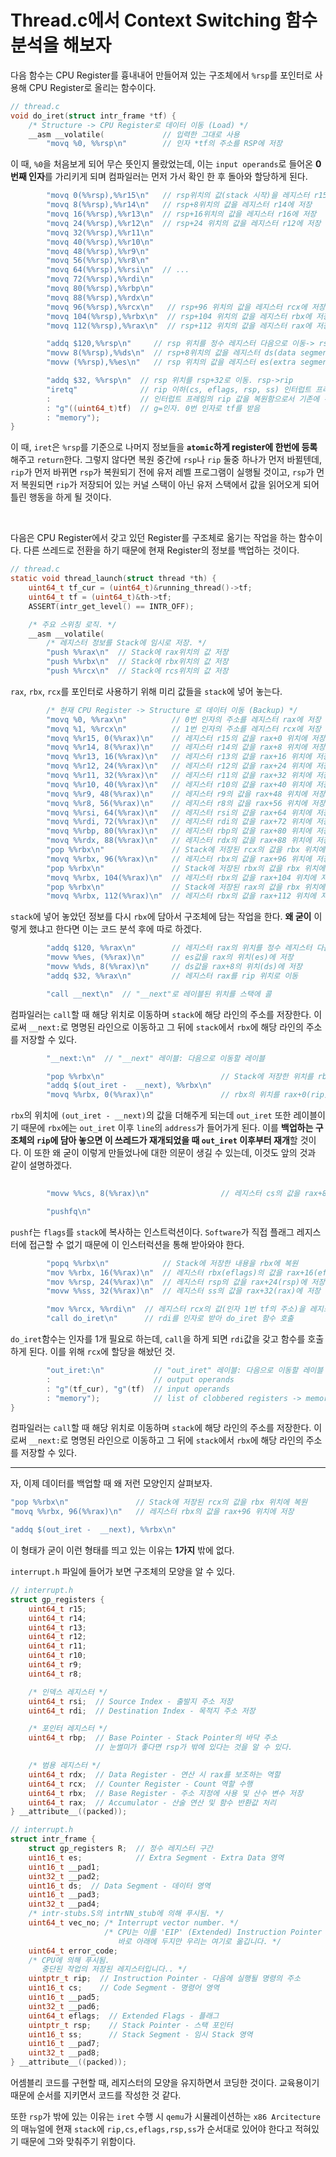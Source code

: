 # Thread.c에서 Context Switching 함수 분석을 해보자

다음 함수는 CPU Register를 흉내내어 만들어져 있는 구조체에서 `%rsp`를 포인터로 사용해 CPU Register로 올리는 함수이다.
```c
// thread.c
void do_iret(struct intr_frame *tf) {
    /* Structure -> CPU Register로 데이터 이동 (Load) */
    __asm __volatile(             // 입력한 그대로 사용
        "movq %0, %%rsp\n"        // 인자 *tf의 주소를 RSP에 저장
```
이 때, `%0`을 처음보게 되어 무슨 뜻인지 몰랐었는데, 이는 `input operands`로 들어온 **0번째 인자**를 가리키게 되며 컴파일러는 먼저 가서 확인 한 후 돌아와 할당하게 된다.
```c
        "movq 0(%%rsp),%%r15\n"   // rsp위치의 값(stack 시작)을 레지스터 r15에 저장
        "movq 8(%%rsp),%%r14\n"   // rsp+8위치의 값을 레지스터 r14에 저장
        "movq 16(%%rsp),%%r13\n"  // rsp+16위치의 값을 레지스터 r16에 저장
        "movq 24(%%rsp),%%r12\n"  // rsp+24 위치의 값을 레지스터 r12에 저장
        "movq 32(%%rsp),%%r11\n"
        "movq 40(%%rsp),%%r10\n"
        "movq 48(%%rsp),%%r9\n"
        "movq 56(%%rsp),%%r8\n"
        "movq 64(%%rsp),%%rsi\n"  // ...
        "movq 72(%%rsp),%%rdi\n"
        "movq 80(%%rsp),%%rbp\n"
        "movq 88(%%rsp),%%rdx\n"
        "movq 96(%%rsp),%%rcx\n"   // rsp+96 위치의 값을 레지스터 rcx에 저장
        "movq 104(%%rsp),%%rbx\n"  // rsp+104 위치의 값을 레지스터 rbx에 저장
        "movq 112(%%rsp),%%rax\n"  // rsp+112 위치의 값을 레지스터 rax에 저장

        "addq $120,%%rsp\n"     // rsp 위치를 정수 레지스터 다음으로 이동-> rsp->es
        "movw 8(%%rsp),%%ds\n"  // rsp+8위치의 값을 레지스터 ds(data segment)에 저장
        "movw (%%rsp),%%es\n"   // rsp 위치의 값을 레지스터 es(extra segment)에 저장

        "addq $32, %%rsp\n"  // rsp 위치를 rsp+32로 이동. rsp->rip
        "iretq"              // rip 이하(cs, eflags, rsp, ss) 인터럽트 프레임에서 CPU로 복원. (직접 ACCESS 불가능)
        :                    // 인터럽트 프레임의 rip 값을 복원함으로서 기존에 수행하던 스레드의 다음 명령 실행 ... ?
        : "g"((uint64_t)tf)  // g=인자. 0번 인자로 tf를 받음
        : "memory");
}
```
이 때, `iret`은 `%rsp`를 기준으로 나머지 정보들을 **`atomic`하게 register에 한번에 등록**해주고 `return`한다. 그렇지 않다면 복원 중간에 `rsp`나 `rip` 둘중 하나가 먼저 바뀔텐데, `rip`가 먼저 바뀌면 `rsp`가 복원되기 전에 유저 레벨 프로그램이 실행될 것이고, `rsp`가 먼저 복원되면 `rip`가 저장되어 있는 커널 스택이 아닌 유저 스택에서 값을 읽어오게 되어 틀린 행동을 하게 될 것이다.

<br>

다음은 CPU Register에서 갖고 있던 Register를 구조체로 옮기는 작업을 하는 함수이다. 다른 쓰레드로 전환을 하기 때문에 현재 Register의 정보를 백업하는 것이다.
```c
// thread.c
static void thread_launch(struct thread *th) {
    uint64_t tf_cur = (uint64_t)&running_thread()->tf;
    uint64_t tf = (uint64_t)&th->tf;
    ASSERT(intr_get_level() == INTR_OFF);

    /* 주요 스위칭 로직. */
    __asm __volatile(
        /* 레지스터 정보를 Stack에 임시로 저장. */
        "push %%rax\n"  // Stack에 rax위치의 값 저장
        "push %%rbx\n"  // Stack에 rbx위치의 값 저장
        "push %%rcx\n"  // Stack에 rcs위치의 값 저장
```
`rax`, `rbx`, `rcx`를 포인터로 사용하기 위해 미리 값들을 `stack`에 넣어 놓는다.
```c
        /* 현재 CPU Register -> Structure 로 데이터 이동 (Backup) */
        "movq %0, %%rax\n"          // 0번 인자의 주소를 레지스터 rax에 저장
        "movq %1, %%rcx\n"          // 1번 인자의 주소를 레지스터 rcx에 저장
        "movq %%r15, 0(%%rax)\n"    // 레지스터 r15의 값을 rax+0 위치에 저장
        "movq %%r14, 8(%%rax)\n"    // 레지스터 r14의 값을 rax+8 위치에 저장
        "movq %%r13, 16(%%rax)\n"   // 레지스터 r13의 값을 rax+16 위치에 저장
        "movq %%r12, 24(%%rax)\n"   // 레지스터 r12의 값을 rax+24 위치에 저장
        "movq %%r11, 32(%%rax)\n"   // 레지스터 r11의 값을 rax+32 위치에 저장
        "movq %%r10, 40(%%rax)\n"   // 레지스터 r10의 값을 rax+40 위치에 저장
        "movq %%r9, 48(%%rax)\n"    // 레지스터 r9의 값을 rax+48 위치에 저장
        "movq %%r8, 56(%%rax)\n"    // 레지스터 r8의 값을 rax+56 위치에 저장
        "movq %%rsi, 64(%%rax)\n"   // 레지스터 rsi의 값을 rax+64 위치에 저장
        "movq %%rdi, 72(%%rax)\n"   // 레지스터 rdi의 값을 rax+72 위치에 저장
        "movq %%rbp, 80(%%rax)\n"   // 레지스터 rbp의 값을 rax+80 위치에 저장
        "movq %%rdx, 88(%%rax)\n"   // 레지스터 rdx의 값을 rax+88 위치에 저장
        "pop %%rbx\n"               // Stack에 저장된 rcx의 값을 rbx 위치에 복원
        "movq %%rbx, 96(%%rax)\n"   // 레지스터 rbx의 값을 rax+96 위치에 저장
        "pop %%rbx\n"               // Stack에 저장된 rbx의 값을 rbx 위치에 복원
        "movq %%rbx, 104(%%rax)\n"  // 레지스터 rbx의 값을 rax+104 위치에 저장
        "pop %%rbx\n"               // Stack에 저장된 rax의 값을 rbx 위치에 복원
        "movq %%rbx, 112(%%rax)\n"  // 레지스터 rbx의 값을 rax+112 위치에 저장
```
`stack`에 넣어 놓았던 정보를 다시 `rbx`에 담아서 구조체에 담는 작업을 한다. **왜 굳이** 이렇게 했냐고 한다면 이는 코드 분석 후에 따로 하겠다.
```c
        "addq $120, %%rax\n"        // 레지스터 rax의 위치를 정수 레지스터 다음으로 이동 rax->es
        "movw %%es, (%%rax)\n"      // es값을 rax의 위치(es)에 저장
        "movw %%ds, 8(%%rax)\n"     // ds값을 rax+8의 위치(ds)에 저장
        "addq $32, %%rax\n"         // 레지스터 rax를 rip 위치로 이동

        "call __next\n"  // "__next"로 레이블된 위치를 스택에 콜
```
컴파일러는 `call`할 때 해당 위치로 이동하며 `stack`에 해당 라인의 주소를 저장한다. 이로써 `__next:`로 명명된 라인으로 이동하고 그 뒤에 `stack`에서 `rbx`에 해당 라인의 주소를 저장할 수 있다.
```c
        "__next:\n"  // "__next" 레이블: 다음으로 이동할 레이블

        "pop %%rbx\n"                          // Stack에 저장한 위치를 rbx에 복원
        "addq $(out_iret -  __next), %%rbx\n"
        "movq %%rbx, 0(%%rax)\n"               // rbx의 위치를 rax+0(rip)에 저장
```
`rbx`의 위치에 `(out_iret - __next)`의 값을 더해주게 되는데 `out_iret` 또한 레이블이기 때문에 `rbx`에는 `out_iret` 이후 `line`의 `address`가 들어가게 된다. 이를 **백업하는 구조체의 `rip`에 담아 놓으면 이 쓰레드가 재개되었을 때 `out_iret` 이후부터 재개**할 것이다. 이 또한 왜 굳이 이렇게 만들었나에 대한 의문이 생길 수 있는데, 이것도 앞의 것과 같이 설명하겠다.
```c
        
        "movw %%cs, 8(%%rax)\n"                // 레지스터 cs의 값을 rax+8(cs)에 저장

        "pushfq\n" 
```
`pushf`는 `flags`를 `stack`에 복사하는 인스트럭션이다. `Software`가 직접 플래그 레지스터에 접근할 수 없기 때문에 이 인스터럭션을 통해 받아와야 한다.
```c
        "popq %%rbx\n"            // Stack에 저장한 내용을 rbx에 복원
        "mov %%rbx, 16(%%rax)\n"  // 레지스터 rbx(eflags)의 값을 rax+16(eflags)에 저장
        "mov %%rsp, 24(%%rax)\n"  // 레지스터 rsp의 값을 rax+24(rsp)에 저장
        "movw %%ss, 32(%%rax)\n"  // 레지스터 ss의 값을 rax+32(rax)에 저장

        "mov %%rcx, %%rdi\n"  // 레지스터 rcx의 값(인자 1번 tf의 주소)을 레지스터 레지스터 rdi로 복사
        "call do_iret\n"      // rdi를 인자로 받아 do_iret 함수 호출
```
`do_iret`함수는 인자를 1개 필요로 하는데, `call`을 하게 되면 `rdi`값을 갖고 함수를 호출하게 된다. 이를 위해 `rcx`에 할당을 해놨던 것.
```c
        "out_iret:\n"           // "out_iret" 레이블: 다음으로 이동할 레이블
        :                       // output operands
        : "g"(tf_cur), "g"(tf)  // input operands
        : "memory");            // list of clobbered registers -> memory의 register들이 asm 실행 전/후 갱신되어야 함
}
```
컴파일러는 `call`할 때 해당 위치로 이동하며 `stack`에 해당 라인의 주소를 저장한다. 이로써 `__next:`로 명명된 라인으로 이동하고 그 뒤에 `stack`에서 `rbx`에 해당 라인의 주소를 저장할 수 있다.

**********************

자, 이제 데이터를 백업할 때 왜 저런 모양인지 살펴보자.
```c
"pop %%rbx\n"               // Stack에 저장된 rcx의 값을 rbx 위치에 복원
"movq %%rbx, 96(%%rax)\n"   // 레지스터 rbx의 값을 rax+96 위치에 저장
```
```c
"addq $(out_iret -  __next), %%rbx\n"
```
이 형태가 굳이 이런 형태를 띄고 있는 이유는 **1가지** 밖에 없다.

`interrupt.h` 파일에 들어가 보면 구조체의 모양을 알 수 있다.

```c
// interrupt.h
struct gp_registers {
    uint64_t r15;
    uint64_t r14;
    uint64_t r13;
    uint64_t r12;
    uint64_t r11;
    uint64_t r10;
    uint64_t r9;
    uint64_t r8;

    /* 인덱스 레지스터 */
    uint64_t rsi;  // Source Index - 출발지 주소 저장
    uint64_t rdi;  // Destination Index - 목적지 주소 저장

    /* 포인터 레지스터 */
    uint64_t rbp;  // Base Pointer - Stack Pointer의 바닥 주소
                   // 눈썰미가 좋다면 rsp가 밖에 있다는 것을 알 수 있다.

    /* 범용 레지스터 */
    uint64_t rdx;  // Data Register - 연산 시 rax를 보조하는 역할 
    uint64_t rcx;  // Counter Register - Count 역할 수행
    uint64_t rbx;  // Base Register - 주소 지정에 사용 및 산수 변수 저장
    uint64_t rax;  // Accumulator - 산술 연산 및 함수 반환값 처리
} __attribute__((packed));
```
```c
// interrupt.h
struct intr_frame {
    struct gp_registers R;  // 정수 레지스터 구간
    uint16_t es;            // Extra Segment - Extra Data 영역
    uint16_t __pad1;
    uint32_t __pad2;
    uint16_t ds;  // Data Segment - 데이터 영역
    uint16_t __pad3;
    uint32_t __pad4;
    /* intr-stubs.S의 intrNN_stub에 의해 푸시됨. */
    uint64_t vec_no; /* Interrupt vector number. */
                     /* CPU는 이를 'EIP' (Extended) Instruction Pointer
                        바로 아래에 두지만 우리는 여기로 옮깁니다. */
    uint64_t error_code;
    /* CPU에 의해 푸시됨.
       중단된 작업의 저장된 레지스터입니다.. */
    uintptr_t rip;  // Instruction Pointer - 다음에 실행될 명령의 주소
    uint16_t cs;    // Code Segment - 명령어 영역
    uint16_t __pad5;
    uint32_t __pad6;
    uint64_t eflags;  // Extended Flags - 플래그
    uintptr_t rsp;    // Stack Pointer - 스택 포인터
    uint16_t ss;      // Stack Segment - 임시 Stack 영역
    uint16_t __pad7;
    uint32_t __pad8;
} __attribute__((packed));
```
어셈블리 코드를 구현할 때, 레지스터의 모양을 유지하면서 코딩한 것이다. 교육용이기 때문에 순서를 지키면서 코드를 작성한 것 같다.

또한 `rsp`가 밖에 있는 이유는 `iret` 수행 시 `qemu`가 시뮬레이션하는 `x86 Arcitecture`의 매뉴얼에 현재 `stack`에 `rip,cs,eflags,rsp,ss`가 순서대로 있어야 한다고 적혀있기 때문에 그와 맞춰주기 위함이다.